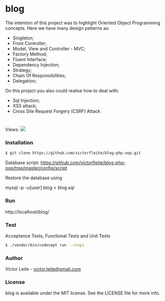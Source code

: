 # blog
The intention of this project was to highlight Oriented Object Programming concepts.
Here we have many design patterns as:

- Singleton;
- Front Controller;
- Model, View and Controller - MVC;
- Factory Method;
- Fluent Interface;
- Dependency Injection;
- Strategy;
- Chain Of Responsibilities;
- Delegation;

On this project you also could realise how to deal with:
- Sql Injection;
- XSS attack;
- Cross Site Request Forgery (CSRF) Attack

# 
Views:
![](https://github.com/victorfleite/blog-php-oop/blob/master/assets/imgs/print.png)

### Installation

```sh
$ git clone https://github.com/victorfleite/blog-php-oop.git
```

Database script: https://github.com/victorfleite/blog-php-oop/tree/master/config/script

Restore the database using

mysql -p -u[user] blog < blog.sql


### Run
http://localhost/blog/


### Test

Acceptance Tests, Functional Tests and Unit Tests

```sh
$ ./vendor/bin/codecept run --steps
```

### Author
Victor Leite - <victor.leite@gmail.com> 

### License
blog is available under the MIT license. See the LICENSE file for more info.